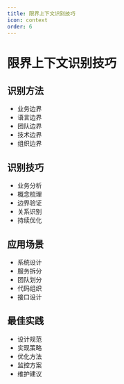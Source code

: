 ```yaml
---
title: 限界上下文识别技巧
icon: context
order: 6
---
```


# 限界上下文识别技巧

## 识别方法
- 业务边界
- 语言边界
- 团队边界
- 技术边界
- 组织边界

## 识别技巧
- 业务分析
- 概念梳理
- 边界验证
- 关系识别
- 持续优化

## 应用场景
- 系统设计
- 服务拆分
- 团队划分
- 代码组织
- 接口设计

## 最佳实践
- 设计规范
- 实现策略
- 优化方法
- 监控方案
- 维护建议
